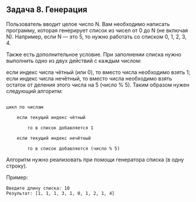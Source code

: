 ## Задача 8. Генерация

Пользователь вводит целое число N. Вам необходимо написать программу, которая генерирует список из чисел от 0 до N (не включая N). Например, если N — это 5, то нужно работать со списком 0, 1, 2, 3, 4.

Также есть дополнительное условие. При заполнении списка нужно выполнить одно из двух действий с каждым числом:

если индекс числа чётный (или 0), то вместо числа необходимо взять 1;
если индекс числа нечётный, то вместо числа необходимо взять остаток от деления этого числа на 5 (число % 5).
Таким образом нужен следующий алгоритм:
```

цикл по числам

    если текущий индекс чётный

        то в список добавляется 1

    если текущий индекс нечётный

        то в список добавляется (число % 5)
```

Алгоритм нужно реализовать при помощи генератора списка (в одну строку).

Пример:

```
Введите длину списка: 10
Результат: [1, 1, 1, 3, 1, 0, 1, 2, 1, 4]
```
